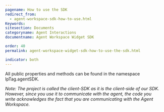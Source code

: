 ```yaml
---
pagename: How to use the SDK
redirect_from:
  - agent-workspace-sdk-how-to-use.html
Keywords:
sitesection: Documents
categoryname: Agent Interactions
documentname: Agent Workspace Widget SDK

order: 40
permalink: agent-workspace-widget-sdk-how-to-use-the-sdk.html

indicator: both
---
```


All public properties and methods can be found in the namespace lpTag.agentSDK.

*Note: The project is called the client-SDK as it is the client-side of our SDK. However, since you use it to communicate with the agent, the code you write acknowledges the fact that you are communicating with the Agent Workspace.*
